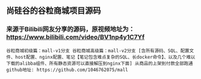 
## 尚硅谷的谷粒商城项目源码

### 来源于Bilibili网友分享的源码，原视频地址为：https://www.bilibili.com/video/BV1np4y1C7Yf

```
谷粒商城初级篇：mall-v1分支 谷粒商城高级篇：mall-v2分支 [含所有源码、SQL、配置文件、host配置、nginx配置、笔记【笔记包含难点复杂的SQL、长docker命令】、以及几个难以下载的alibba组件、所有静态资源可以直接解压到nginx下面] 从商品的上架到付款全部跑通 github地址: https://github.com/1046762075/mall
```
